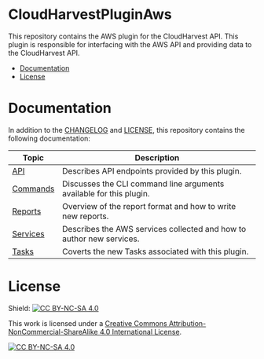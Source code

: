 # CloudHarvestPluginAws
This repository contains the AWS plugin for the CloudHarvest API. This plugin is responsible for interfacing with the AWS API and providing data to the CloudHarvest API.

- [Documentation](#documentation)
- [License](#license)

# Documentation
In addition to the [CHANGELOG](CHANGELOG.md) and [LICENSE](LICENSE), this repository contains the following documentation:

| Topic                                                          | Description                                                          |
|----------------------------------------------------------------|----------------------------------------------------------------------|
| [API](CloudHarvestPluginAws/api/README.md)                     | Describes API endpoints provided by this plugin.                     |
| [Commands](CloudHarvestPluginAws/commands/README.md)           | Discusses the CLI command line arguments available for this plugin.  |
| [Reports](CloudHarvestPluginAws/templates/reports/README.md)   | Overview of the report format and how to write new reports.          |
| [Services](CloudHarvestPluginAws/templates/services/README.md) | Describes the AWS services collected and how to author new services. |
| [Tasks](CloudHarvestPluginAws/tasks/README.md)                 | Coverts the new Tasks associated with this plugin.                   |

# License
Shield: [![CC BY-NC-SA 4.0][cc-by-nc-sa-shield]][cc-by-nc-sa]

This work is licensed under a
[Creative Commons Attribution-NonCommercial-ShareAlike 4.0 International License][cc-by-nc-sa].

[![CC BY-NC-SA 4.0][cc-by-nc-sa-image]][cc-by-nc-sa]

[cc-by-nc-sa]: http://creativecommons.org/licenses/by-nc-sa/4.0/
[cc-by-nc-sa-image]: https://licensebuttons.net/l/by-nc-sa/4.0/88x31.png
[cc-by-nc-sa-shield]: https://img.shields.io/badge/License-CC%20BY--NC--SA%204.0-lightgrey.svg